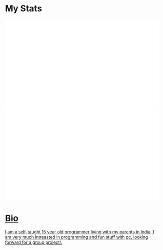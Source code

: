 # My Stats

<a href="https://github.com/Pricter">

![](https://github.com/Pricter/Pricter/blob/master/generated/overview.svg)
![](https://github.com/Pricter/Pricter/blob/master/generated/languages.svg)

# Bio

I am a self-taught 15 year old programmer living with my parents in India, I am very much intreasted in programming and fun stuff with pc, looking forward for a group project!.
